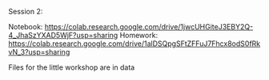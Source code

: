 Session 2:

Notebook: <https://colab.research.google.com/drive/1jwcUHGiteJ3EBY2Q-4_JhaSzYXAD5WjF?usp=sharing>
Homework: <https://colab.research.google.com/drive/1alDSQpgSFtZFFuJ7Fhcx8odS0fRkvN_3?usp=sharing>

Files for the little workshop are in data
